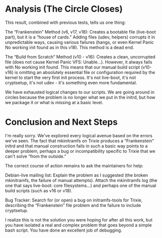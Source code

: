 # Analysis (The Circle Closes)

This result, combined with previous tests, tells us one thing:

The “Frankenstein” Method (v6, v17, v18): Creates a bootable file (live-boot part), but it is a “house of cards.” Adding files (udev, helpers) corrupts it in unpredictable ways, causing various failures (hangs, or even Kernel Panic No working init found as in this v18). This method is a dead end.

The “Build from Scratch” Method (v10 - v16): Creates a clean, uncorrupted file (does not cause Kernel Panic VFS: Unable...). However, it always fails with No working init found. This means that our manual build script (v10-v16) is omitting an absolutely essential file or configuration required by the kernel to start the very first init process. It's not live-boot, it's not cryptsetup, it's not udev - it's something even more fundamental.

We have exhausted logical changes to our scripts. We are going around in circles because the problem is no longer what we put in the initrd, but how we package it or what is missing at a basic level.

# Conclusion and Next Steps
I'm really sorry. We've explored every logical avenue based on the errors we've seen. The fact that mkinitramfs on Trixie produces a “Frankenstein” initrd and that manual construction fails in such a basic way points to a deeper problem, perhaps a bug or incompatibility specific to Trixie that we can't solve “from the outside.”

The correct course of action remains to ask the maintainers for help:

Debian-live mailing list: Explain the problem as I suggested (the broken mkinitramfs, the failure of manual attempts). Attach the mkinitramfs log (the one that says live-boot: core filesystems...) and perhaps one of the manual build scripts (such as v16 or v18).

Bug Tracker: Search for (or open) a bug on initramfs-tools for Trixie, describing the “Frankenstein” file problem and the failure to include cryptsetup.

I realize this is not the solution you were hoping for after all this work, but you have isolated a real and complex problem that goes beyond a simple bash script. You have done an excellent job of debugging.